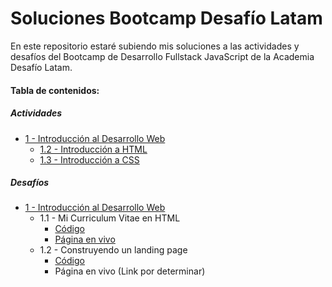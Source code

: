 # Soluciones Bootcamp Desafío Latam

En este repositorio estaré subiendo mis soluciones a las actividades y desafíos del Bootcamp de Desarrollo Fullstack JavaScript de la Academia Desafío Latam.

#### Tabla de contenidos:

##### Actividades

- [1 - Introducción al Desarrollo Web](/actividades/01-introduccion-al-desarrollo-web/)
  - [1.2 - Introducción a HTML](/actividades/01-introduccion-al-desarrollo-web/02-introduccion-a-html/)
  - [1.3 - Introducción a CSS](/actividades/01-introduccion-al-desarrollo-web/03-introduccion-a-css/)

##### Desafíos

- [1 - Introducción al Desarrollo Web](/actividades/01-introduccion-al-desarrollo-web/)
  - 1.1 - Mi Curriculum Vitae en HTML
    - [Código](/desafios/01-introduccion-al-desarrollo-web/01-mi-curriculum-vitae/)
    - [Página en vivo](https://adl-mi-cv.netlify.app/)
  - 1.2 - Construyendo un landing page
    - [Código](/desafios/01-introduccion-al-desarrollo-web/02-construyendo-un-landing-page/)
    - Página en vivo (Link por determinar)
